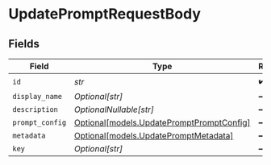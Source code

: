 # UpdatePromptRequestBody


## Fields

| Field                                                                              | Type                                                                               | Required                                                                           | Description                                                                        |
| ---------------------------------------------------------------------------------- | ---------------------------------------------------------------------------------- | ---------------------------------------------------------------------------------- | ---------------------------------------------------------------------------------- |
| `id`                                                                               | *str*                                                                              | :heavy_check_mark:                                                                 | N/A                                                                                |
| `display_name`                                                                     | *Optional[str]*                                                                    | :heavy_minus_sign:                                                                 | N/A                                                                                |
| `description`                                                                      | *OptionalNullable[str]*                                                            | :heavy_minus_sign:                                                                 | N/A                                                                                |
| `prompt_config`                                                                    | [Optional[models.UpdatePromptPromptConfig]](../models/updatepromptpromptconfig.md) | :heavy_minus_sign:                                                                 | N/A                                                                                |
| `metadata`                                                                         | [Optional[models.UpdatePromptMetadata]](../models/updatepromptmetadata.md)         | :heavy_minus_sign:                                                                 | N/A                                                                                |
| `key`                                                                              | *Optional[str]*                                                                    | :heavy_minus_sign:                                                                 | N/A                                                                                |